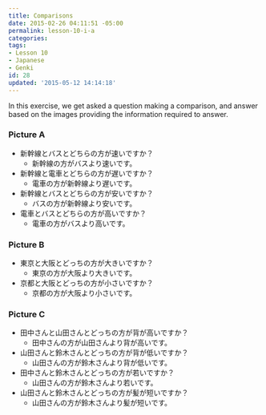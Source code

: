 ```yaml
---
title: Comparisons
date: 2015-02-26 04:11:51 -05:00
permalink: lesson-10-i-a
categories:
tags:
- Lesson 10
- Japanese
- Genki
id: 28
updated: '2015-05-12 14:14:18'
---
```


In this exercise, we get asked a question making a comparison, and answer based on the images providing the information required to answer.

### Picture A

- 新幹線とバスとどちらの方が速いですか？
  - 新幹線の方がバスより速いです。
- 新幹線と電車とどちらの方が遅いですか？
  - 電車の方が新幹線より遅いです。
- 新幹線とバスとどちらの方が安いですか？
  - バスの方が新幹線より安いです。
- 電車とバスとどちらの方が高いですか？
  - 電車の方がバスより高いです。

### Picture B

- 東京と大阪とどっちの方が大きいですか？
  - 東京の方が大阪より大きいです。
- 京都と大阪とどっちの方が小さいですか？
  - 京都の方が大阪より小さいです。

### Picture C

- 田中さんと山田さんとどっちの方が背が高いですか？
  - 田中さんの方が山田さんより背が高いです。
- 山田さんと鈴木さんとどっちの方が背が低いですか？
  - 山田さんの方が鈴木さんより背が低いです。
- 田中さんと鈴木さんとどっちの方が若いですか？
  - 山田さんの方が鈴木さんより若いです。
- 山田さんと鈴木さんとどっちの方が髪が短いですか？
  - 山田さんの方が鈴木さんより髪が短いです。
